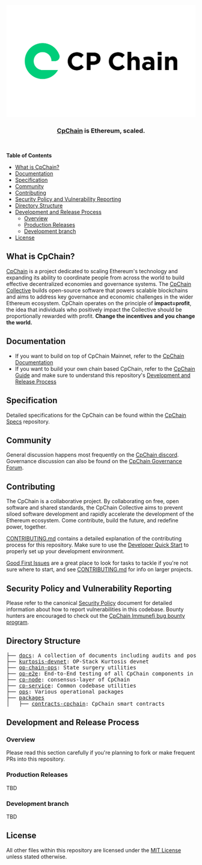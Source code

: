 <div align="center">
  <br />
  <br />
  <a href="https://cpchain.com"><img alt="CpChain" src="./docs/assets/cpchain.svg" width=600></a>
  <br />
  <h3><a href="https://cpchain.com">CpChain</a> is Ethereum, scaled.</h3>
  <br />
</div>

**Table of Contents**

<!--TOC-->

- [What is CpChain?](#what-is-cpchain)
- [Documentation](#documentation)
- [Specification](#specification)
- [Community](#community)
- [Contributing](#contributing)
- [Security Policy and Vulnerability Reporting](#security-policy-and-vulnerability-reporting)
- [Directory Structure](#directory-structure)
- [Development and Release Process](#development-and-release-process)
  - [Overview](#overview)
  - [Production Releases](#production-releases)
  - [Development branch](#development-branch)
- [License](#license)

<!--TOC-->

## What is CpChain?

[CpChain](https://www.cpchain.com/) is a project dedicated to scaling Ethereum's technology and expanding its ability to coordinate people from across the world to build effective decentralized economies and governance systems. The [CpChain Collective](https://www.cpchain.com/vision) builds open-source software that powers scalable blockchains and aims to address key governance and economic challenges in the wider Ethereum ecosystem. CpChain operates on the principle of **impact=profit**, the idea that individuals who positively impact the Collective should be proportionally rewarded with profit. **Change the incentives and you change the world.**

## Documentation

- If you want to build on top of CpChain Mainnet, refer to the [CpChain Documentation](https://docs.cpchain.com)
- If you want to build your own chain based CpChain, refer to the [CpChain Guide](https://docs.cpchain.com/stack/getting-started) and make sure to understand this repository's [Development and Release Process](#development-and-release-process)

## Specification

Detailed specifications for the CpChain can be found within the [CpChain Specs](https://github.com/cpchain-network/specs) repository.

## Community

General discussion happens most frequently on the [CpChain discord](https://discord.gg/cpchain).
Governance discussion can also be found on the [CpChain Governance Forum](https://gov.cpchain.com/).

## Contributing

The CpChain is a collaborative project. By collaborating on free, open software and shared standards, the CpChain Collective aims to prevent siloed software development and rapidly accelerate the development of the Ethereum ecosystem. Come contribute, build the future, and redefine power, together.

[CONTRIBUTING.md](./CONTRIBUTING.md) contains a detailed explanation of the contributing process for this repository. Make sure to use the [Developer Quick Start](./CONTRIBUTING.md#development-quick-start) to properly set up your development environment.

[Good First Issues](https://github.com/cpchain-network/cpchain/issues?q=is:open+is:issue+label:D-good-first-issue) are a great place to look for tasks to tackle if you're not sure where to start, and see [CONTRIBUTING.md](./CONTRIBUTING.md) for info on larger projects.

## Security Policy and Vulnerability Reporting

Please refer to the canonical [Security Policy](https://github.com/cpchain-network/.github/blob/master/SECURITY.md) document for detailed information about how to report vulnerabilities in this codebase.
Bounty hunters are encouraged to check out the [CpChain Immunefi bug bounty program](https://immunefi.com/bounty/cpchain/).

## Directory Structure

<pre>
├── <a href="./docs">docs</a>: A collection of documents including audits and post-mortems
├── <a href="./kurtosis-devnet">kurtosis-devnet</a>: OP-Stack Kurtosis devnet
├── <a href="./op-chain-ops">op-chain-ops</a>: State surgery utilities
├── <a href="./op-e2e">op-e2e</a>: End-to-End testing of all CpChain components in Go
├── <a href="./cp-node">cp-node</a>: consensus-layer of CpChain
├── <a href="./cp-service">cp-service</a>: Common codebase utilities
├── <a href="./ops">ops</a>: Various operational packages
├── <a href="./packages">packages</a>
│   ├── <a href="./packages/contracts-cpchain">contracts-cpchain</a>: CpChain smart contracts
</pre>

## Development and Release Process

### Overview

Please read this section carefully if you're planning to fork or make frequent PRs into this repository.

### Production Releases

TBD

### Development branch

TBD

## License

All other files within this repository are licensed under the [MIT License](https://github.com/cpchain-network/cpchain/blob/master/LICENSE) unless stated otherwise.
